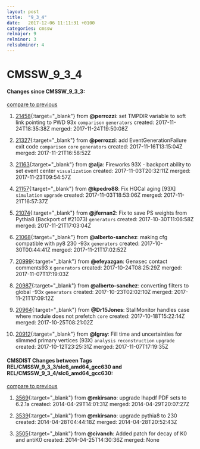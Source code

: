 ```yaml
---
layout: post
title:  "9_3_4"
date:   2017-12-06 11:11:31 +0100
categories: cmssw
relmajor: 9
relminor: 3
relsubminor: 4
---
```


# CMSSW_9_3_4
#### Changes since CMSSW_9_3_3:
[compare to previous](https://github.com/cms-sw/cmssw/compare/CMSSW_9_3_3...CMSSW_9_3_4)



1. [21458](http://github.com/cms-sw/cmssw/pull/21458){:target="_blank"}  from **@perrozzi**: set TMPDIR variable to soft link pointing to PWD 93x `comparison`  `generators`  created: 2017-11-24T18:35:38Z merged: 2017-11-24T19:50:08Z

1. [21327](http://github.com/cms-sw/cmssw/pull/21327){:target="_blank"}  from **@perrozzi**: add EventGenerationFailure exit code `comparison`  `core`  `generators`  created: 2017-11-16T13:15:04Z merged: 2017-11-21T16:58:52Z

1. [21163](http://github.com/cms-sw/cmssw/pull/21163){:target="_blank"}  from **@alja**: Fireworks 93X - backport ability to set event center `visualization`  created: 2017-11-03T20:32:11Z merged: 2017-11-23T09:54:57Z

1. [21157](http://github.com/cms-sw/cmssw/pull/21157){:target="_blank"}  from **@kpedro88**: Fix HGCal aging [93X] `simulation`  `upgrade`  created: 2017-11-03T18:53:06Z merged: 2017-11-21T16:57:37Z

1. [21074](http://github.com/cms-sw/cmssw/pull/21074){:target="_blank"}  from **@jfernan2**: Fix to save PS weights from Pythia8 (Backport of #21073) `generators`  created: 2017-10-30T11:06:58Z merged: 2017-11-21T17:03:04Z

1. [21068](http://github.com/cms-sw/cmssw/pull/21068){:target="_blank"}  from **@alberto-sanchez**: making cfg compatible with py8 230 -93x `generators`  created: 2017-10-30T00:44:41Z merged: 2017-11-21T17:02:52Z

1. [20999](http://github.com/cms-sw/cmssw/pull/20999){:target="_blank"}  from **@efeyazgan**: Genxsec contact comments93 x `generators`  created: 2017-10-24T08:25:29Z merged: 2017-11-07T17:19:03Z

1. [20987](http://github.com/cms-sw/cmssw/pull/20987){:target="_blank"}  from **@alberto-sanchez**: converting filters to global -93x `generators`  created: 2017-10-23T02:02:10Z merged: 2017-11-21T17:09:12Z

1. [20964](http://github.com/cms-sw/cmssw/pull/20964){:target="_blank"}  from **@Dr15Jones**: StallMonitor handles case where module does not prefetch `core`  created: 2017-10-18T15:22:14Z merged: 2017-10-25T08:21:02Z

1. [20912](http://github.com/cms-sw/cmssw/pull/20912){:target="_blank"}  from **@lgray**: Fill time and uncertainties for slimmed primary vertices (93X) `analysis`  `reconstruction`  `upgrade`  created: 2017-10-12T23:25:31Z merged: 2017-11-07T17:19:35Z

#### CMSDIST Changes between Tags REL/CMSSW_9_3_3/slc6_amd64_gcc630 and REL/CMSSW_9_3_4/slc6_amd64_gcc630:
[compare to previous](https://github.com/cms-sw/cmsdist/compare/REL/CMSSW_9_3_3/slc6_amd64_gcc630...REL/CMSSW_9_3_4/slc6_amd64_gcc630)



1. [3569](http://github.com/cms-sw/cmssw/pull/3569){:target="_blank"}  from **@mkirsano**: upgrade lhapdf PDF sets to 6.2.1a created: 2014-04-29T14:01:31Z merged: 2014-04-29T20:07:27Z

1. [3539](http://github.com/cms-sw/cmssw/pull/3539){:target="_blank"}  from **@mkirsano**: upgrade pythia8 to 230 created: 2014-04-28T04:44:18Z merged: 2014-04-28T20:52:43Z

1. [3505](http://github.com/cms-sw/cmssw/pull/3505){:target="_blank"}  from **@civanch**: Added patch for decay of K0 and antiK0 created: 2014-04-25T14:30:36Z merged: None
